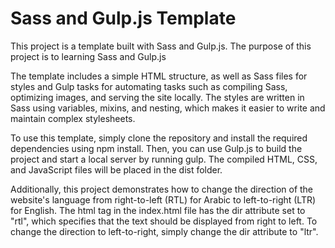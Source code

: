 # Sass and Gulp.js Template
This project is a template built with Sass and Gulp.js. The purpose of this project is to learning Sass and Gulp.js

The template includes a simple HTML structure, as well as Sass files for styles and Gulp tasks for automating tasks such as compiling Sass, optimizing images, and serving the site locally. The styles are written in Sass using variables, mixins, and nesting, which makes it easier to write and maintain complex stylesheets.

To use this template, simply clone the repository and install the required dependencies using npm install. Then, you can use Gulp.js to build the project and start a local server by running gulp. The compiled HTML, CSS, and JavaScript files will be placed in the dist folder.

Additionally, this project demonstrates how to change the direction of the website's language from right-to-left (RTL) for Arabic to left-to-right (LTR) for English. The html tag in the index.html file has the dir attribute set to "rtl", which specifies that the text should be displayed from right to left. To change the direction to left-to-right, simply change the dir attribute to "ltr".